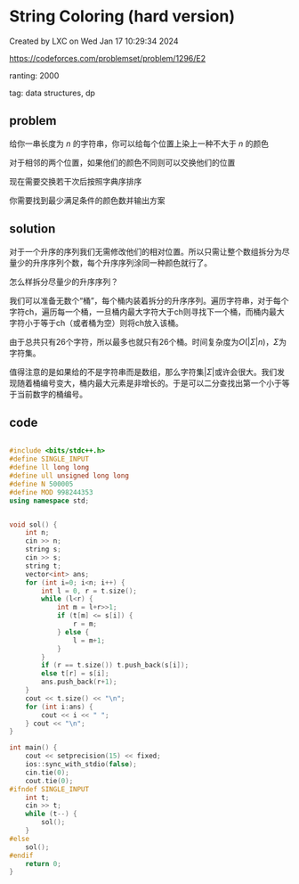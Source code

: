 # String Coloring (hard version)

Created by LXC on Wed Jan 17 10:29:34 2024

https://codeforces.com/problemset/problem/1296/E2

ranting: 2000

tag: data structures, dp

## problem

给你一串长度为 $n$ 的字符串，你可以给每个位置上染上一种不大于 $n$ 的颜色

对于相邻的两个位置，如果他们的颜色不同则可以交换他们的位置

现在需要交换若干次后按照字典序排序

你需要找到最少满足条件的颜色数并输出方案

## solution

对于一个升序的序列我们无需修改他们的相对位置。所以只需让整个数组拆分为尽量少的升序序列个数，每个升序序列涂同一种颜色就行了。

怎么样拆分尽量少的升序序列？

我们可以准备无数个“桶”，每个桶内装着拆分的升序序列。遍历字符串，对于每个字符ch，遍历每一个桶，一旦桶内最大字符大于ch则寻找下一个桶，而桶内最大字符小于等于ch（或者桶为空）则将ch放入该桶。

由于总共只有26个字符，所以最多也就只有26个桶。时间复杂度为$O(|\Sigma| n)$，$\Sigma$为字符集。

值得注意的是如果给的不是字符串而是数组，那么字符集$|\Sigma|$或许会很大。我们发现随着桶编号变大，桶内最大元素是非增长的。于是可以二分查找出第一个小于等于当前数字的桶编号。

## code

``` cpp

#include <bits/stdc++.h>
#define SINGLE_INPUT
#define ll long long
#define ull unsigned long long
#define N 500005
#define MOD 998244353
using namespace std;


void sol() {
    int n;
    cin >> n;
    string s;
    cin >> s;
    string t;
    vector<int> ans;
    for (int i=0; i<n; i++) {
        int l = 0, r = t.size();
        while (l<r) {
            int m = l+r>>1;
            if (t[m] <= s[i]) {
                r = m;
            } else {
                l = m+1;
            }
        }
        if (r == t.size()) t.push_back(s[i]);
        else t[r] = s[i];
        ans.push_back(r+1);
    }
    cout << t.size() << "\n";
    for (int i:ans) {
        cout << i << " ";
    } cout << "\n";
}

int main() {
    cout << setprecision(15) << fixed;
    ios::sync_with_stdio(false);
    cin.tie(0);
    cout.tie(0);
#ifndef SINGLE_INPUT
    int t;
    cin >> t;
    while (t--) {
        sol();
    }
#else
    sol();
#endif
    return 0;
}

```
